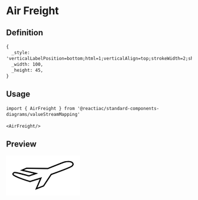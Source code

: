 # Air Freight

## Definition

```
{
  _style: 'verticalLabelPosition=bottom;html=1;verticalAlign=top;strokeWidth=2;shape=mxgraph.lean_mapping.airplane_7;',
  _width: 100,
  _height: 45,
}
```

## Usage

```
import { AirFreight } from '@reactiac/standard-components-diagrams/valueStreamMapping'

<AirFreight/>
```

## Preview

<img src="./air-freight.png" width="200"/>
